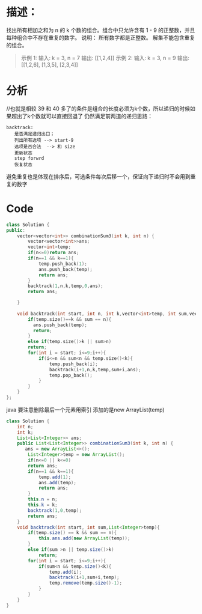 # 描述：
找出所有相加之和为 n 的 k 个数的组合。组合中只允许含有 1 - 9 的正整数，并且每种组合中不存在重复的数字。
说明：
所有数字都是正整数。
解集不能包含重复的组合。 
>示例 1:
输入: k = 3, n = 7
输出: [[1,2,4]]
示例 2:
输入: k = 3, n = 9
输出: [[1,2,6], [1,3,5], [2,3,4]]

# 分析
//也就是相较 39 和 40 多了的条件是组合的长度必须为k个数，所以递归的时候如果超出了k个数就可以直接回退了
仍然满足前两道的递归思路：
```
backtrack:
   是否满足递归出口；
   列出所有选项 --> start-9
   选项是否合法  --> 和 size
   更新状态
   step forwrd
   恢复状态
```
避免重复也是体现在排序后，可选条件每次后移一个，保证向下递归时不会用到重复的数字

# Code
```cpp
class Solution {
public:
    vector<vector<int>> combinationSum3(int k, int n) {
        vector<vector<int>>ans;
        vector<int>temp;
        if(n<=0)return ans;
        if(n==1 && k==1){
            temp.push_back(1);
            ans.push_back(temp);
            return ans;
        }
        backtrack(1,n,k,temp,0,ans);
        return ans;

    }
   
    void backtrack(int start, int n, int k,vector<int>temp, int sum,vector<vector<int>>&ans){
        if(temp.size()==k && sum == n){
          ans.push_back(temp);
          return;
        }
        else if(temp.size()>k || sum>n)
        return;
        for(int i = start; i<=9;i++){
            if(i<=n && sum<n && temp.size()<k){
                temp.push_back(i);
                backtrack(i+1,n,k,temp,sum+i,ans);
                temp.pop_back();
            } 
        }
    }
};
```
java
要注意删除最后一个元素用索引
添加的是new ArrayList(temp)
```java
class Solution {
    int n;
    int k;
    List<List<Integer>> ans;
    public List<List<Integer>> combinationSum3(int k, int n) {
       ans = new ArrayList<>();
        List<Integer>temp = new ArrayList();
        if(n<=0 || k<=0)
        return ans;
        if(n==1 && k==1){
            temp.add(1);
            ans.add(temp);
            return ans;
        }
        this.n = n;
        this.k = k;
        backtrack(1,0,temp);
        return ans;
    }
    void backtrack(int start, int sum,List<Integer>temp){
        if(temp.size() == k && sum == n){
            this.ans.add(new ArrayList(temp));
        }
        else if(sum >n || temp.size()>k)
            return;
        for(int i = start; i<=9;i++){
            if(sum<n && temp.size()<k){
                temp.add(i);
                backtrack(i+1,sum+i,temp);
                temp.remove(temp.size()-1);
            }
        }
    }
}
```
